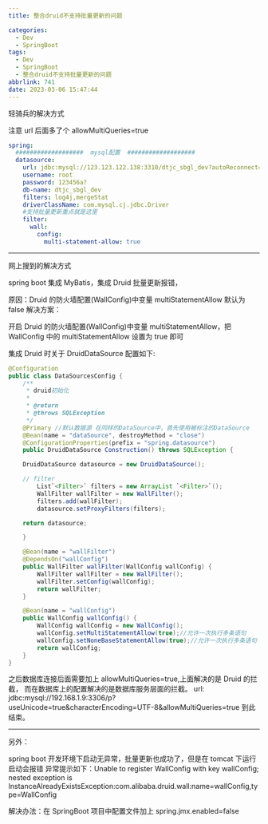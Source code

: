 ```yaml
---
title: 整合druid不支持批量更新的问题

categories:
  - Dev
  - SpringBoot
tags:
  - Dev
  - SpringBoot
  - 整合druid不支持批量更新的问题
abbrlink: 741
date: 2023-03-06 15:47:44
---
```


轻骑兵的解决方式

注意 url 后面多了个 allowMultiQueries=true

```yml
spring:
  ###################  mysql配置  ###################
  datasource:
    url: jdbc:mysql://123.123.122.138:3310/dtjc_sbgl_dev?autoReconnect=true&rewriteBatchedStatements=true&useUnicode=true&characterEncoding=utf8&zeroDateTimeBehavior=convertToNull&useSSL=false&serverTimezone=GMT%2b8&allowMultiQueries=true
    username: root
    password: 123456a?
    db-name: dtjc_sbgl_dev
    filters: log4j,mergeStat
    driverClassName: com.mysql.cj.jdbc.Driver
    #支持批量更新重点就是这里
    filter:
      wall:
        config:
          multi-statement-allow: true
```

---

网上搜到的解决方式

spring boot 集成 MyBatis，集成 Druid 批量更新报错，

原因：Druid 的防火墙配置(WallConfig)中变量 multiStatementAllow 默认为 false 解决方案：

开启 Druid 的防火墙配置(WallConfig)中变量 multiStatementAllow，把 WallConfig 中的 multiStatementAllow 设置为 true 即可

集成 Druid 时关于 DruidDataSource 配置如下:

```java
@Configuration
public class DataSourcesConfig {
	/**
	 * druid初始化
	 *
	 * @return
	 * @throws SQLException
	 */
	@Primary //默认数据源 在同样的DataSource中，首先使用被标注的DataSource
	@Bean(name = "dataSource", destroyMethod = "close")
	@ConfigurationProperties(prefix = "spring.datasource")
	public DruidDataSource Construction() throws SQLException {

	DruidDataSource datasource = new DruidDataSource();

	// filter
	    List`<Filter>` filters = new ArrayList `<Filter>`();
	    WallFilter wallFilter = new WallFilter();
	    filters.add(wallFilter);
	    datasource.setProxyFilters(filters);

	return datasource;

	}

	@Bean(name = "wallFilter")
	@DependsOn("wallConfig")
	public WallFilter wallFilter(WallConfig wallConfig) {
	    WallFilter wallFilter = new WallFilter();
	    wallFilter.setConfig(wallConfig);
	    return wallFilter;
	}

	@Bean(name = "wallConfig")
	public WallConfig wallConfig() {
	    WallConfig wallConfig = new WallConfig();
	    wallConfig.setMultiStatementAllow(true);//允许一次执行多条语句
	    wallConfig.setNoneBaseStatementAllow(true);//允许一次执行多条语句
	    return wallConfig;
	}
}
```

之后数据库连接后面需要加上 allowMultiQueries=true,上面解决的是 Druid 的拦截， 而在数据库上的配置解决的是数据库服务层面的拦截。 url: jdbc:mysql://192.168.1.9:3306/p?useUnicode=true&characterEncoding=UTF-8&allowMultiQueries=true 到此结束。

---

另外：

spring boot 开发环境下启动无异常，批量更新也成功了，但是在 tomcat 下运行启动会报错
异常提示如下：Unable to register WallConfig with key wallConfig; nested exception is InstanceAlreadyExistsException:com.alibaba.druid.wall:name=wallConfig,type=WallConfig

解决办法：在 SpringBoot 项目中配置文件加上 spring.jmx.enabled=false
